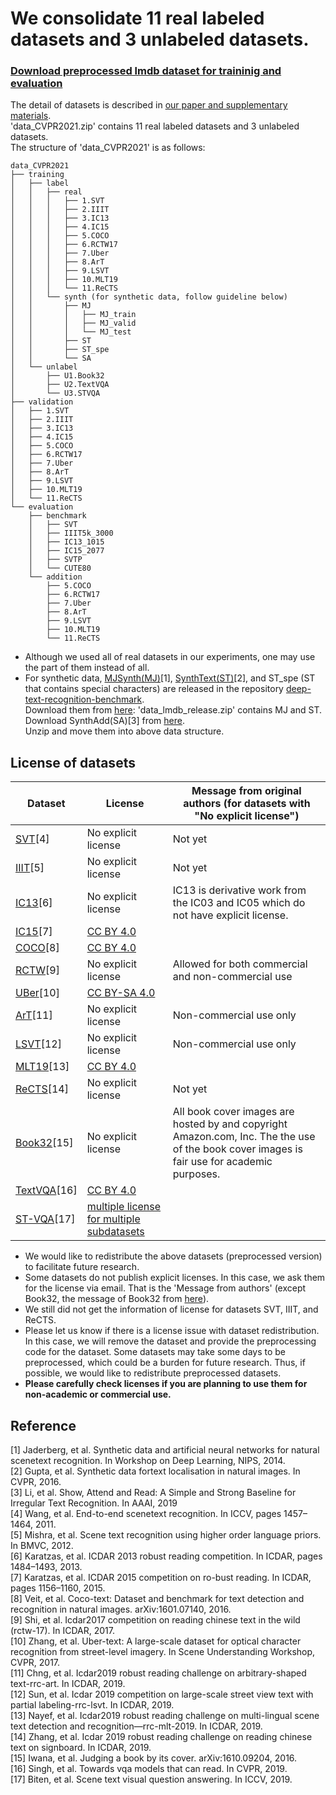 # We consolidate 11 real labeled datasets and 3 unlabeled datasets.
### [Download preprocessed lmdb dataset for traininig and evaluation](https://www.dropbox.com/sh/1s6r4slurc5ei2n/AACg6TqoDfGdKe8t40Em1fgxa?dl=0)
The detail of datasets is described in [our paper and supplementary materials](https://arxiv.org/abs/2103.04400). <br>
'data_CVPR2021.zip' contains 11 real labeled datasets and 3 unlabeled datasets. <br>
The structure of 'data_CVPR2021' is as follows:
```
data_CVPR2021
├── training
│   ├── label
│   │   ├── real
│   │   │   ├── 1.SVT
│   │   │   ├── 2.IIIT
│   │   │   ├── 3.IC13
│   │   │   ├── 4.IC15
│   │   │   ├── 5.COCO
│   │   │   ├── 6.RCTW17
│   │   │   ├── 7.Uber
│   │   │   ├── 8.ArT
│   │   │   ├── 9.LSVT
│   │   │   ├── 10.MLT19
│   │   │   └── 11.ReCTS
│   │   └── synth (for synthetic data, follow guideline below)
│   │       ├── MJ
│   │       │   ├── MJ_train
│   │       │   ├── MJ_valid
│   │       │   └── MJ_test
│   │       ├── ST
│   │       ├── ST_spe
│   │       └── SA
│   └── unlabel
│       ├── U1.Book32
│       ├── U2.TextVQA
│       └── U3.STVQA
├── validation
│   ├── 1.SVT
│   ├── 2.IIIT
│   ├── 3.IC13
│   ├── 4.IC15
│   ├── 5.COCO
│   ├── 6.RCTW17
│   ├── 7.Uber
│   ├── 8.ArT
│   ├── 9.LSVT
│   ├── 10.MLT19
│   └── 11.ReCTS
└── evaluation
    ├── benchmark
    │   ├── SVT
    │   ├── IIIT5k_3000
    │   ├── IC13_1015
    │   ├── IC15_2077
    │   ├── SVTP
    │   └── CUTE80
    └── addition
        ├── 5.COCO
        ├── 6.RCTW17
        ├── 7.Uber
        ├── 8.ArT
        ├── 9.LSVT
        ├── 10.MLT19
        └── 11.ReCTS
```
- Although we used all of real datasets in our experiments, one may use the part of them instead of all. 
- For synthetic data, [MJSynth(MJ)](http://www.robots.ox.ac.uk/~vgg/data/text/)[1], [SynthText(ST)](http://www.robots.ox.ac.uk/~vgg/data/scenetext/)[2], and ST_spe (ST that contains special characters) are released in the repository [deep-text-recognition-benchmark](https://github.com/clovaai/deep-text-recognition-benchmark). <br>
Download them from [here](https://www.dropbox.com/sh/i39abvnefllx2si/AAAbAYRvxzRp3cIE5HzqUw3ra?dl=0): 'data_lmdb_release.zip' contains MJ and ST. 
Download SynthAdd(SA)[3] from [here](https://www.dropbox.com/s/gugy8xdndwkm2cd/SA.zip?dl=0). <br>
Unzip and move them into above data structure.



## License of datasets
Dataset | License | Message from original authors (for datasets with "No explicit license")
-- | -- | -- 
[SVT](http://www.iapr-tc11.org/mediawiki/index.php/The_Street_View_Text_Dataset)[4]     | No explicit license | Not yet
[IIIT](http://cvit.iiit.ac.in/projects/SceneTextUnderstanding/IIIT5K.html)[5]    | No explicit license | Not yet
[IC13](http://rrc.cvc.uab.es/?ch=2)[6]    | No explicit license | IC13 is derivative work from the IC03 and IC05 which do not have explicit license.
[IC15](http://rrc.cvc.uab.es/?ch=4)[7]    | [CC BY 4.0](https://rrc.cvc.uab.es/?ch=4&com=downloads)
[COCO](https://vision.cornell.edu/se3/coco-text-2/)[8]    | [CC BY 4.0](https://vision.cornell.edu/se3/coco-text-2/)
[RCTW](http://rctw.vlrlab.net/dataset/)[9]    | No explicit license | Allowed for both commercial and non-commercial use
[UBer](https://s3-us-west-2.amazonaws.com/uber-common-public/ubertext/index.html)[10]   | [CC BY-SA 4.0](https://s3-us-west-2.amazonaws.com/uber-common-public/ubertext/index.html)
[ArT](https://rrc.cvc.uab.es/?ch=14)[11]    | No explicit license | Non-commercial use only
[LSVT](https://rrc.cvc.uab.es/?ch=16)[12]   | No explicit license | Non-commercial use only
[MLT19](https://rrc.cvc.uab.es/?ch=15)[13]  | [CC BY 4.0](https://rrc.cvc.uab.es/?ch=15&com=downloads)
[ReCTS](https://rrc.cvc.uab.es/?ch=12)[14]  | No explicit license | Not yet
[Book32](https://github.com/uchidalab/book-dataset/)[15] | No explicit license | All book cover images are hosted by and copyright Amazon.com, Inc. The the use of the book cover images is fair use for academic purposes.
[TextVQA](https://textvqa.org/)[16]| [CC BY 4.0](https://textvqa.org/dataset)
[ST-VQA](https://rrc.cvc.uab.es/?ch=11)[17] | [multiple license for multiple subdatasets](https://rrc.cvc.uab.es/?ch=11&com=downloads)

- We would like to redistribute the above datasets (preprocessed version) to facilitate future research.
- Some datasets do not publish explicit licenses. In this case, we ask them for the license via email. That is the 'Message from authors' (except Book32, the message of Book32 from [here](https://github.com/uchidalab/book-dataset/#disclaimer)).
- We still did not get the information of license for datasets SVT, IIIT, and ReCTS. 
- Please let us know if there is a license issue with dataset redistribution.
In this case, we will remove the dataset and provide the preprocessing code for the dataset.
Some datasets may take some days to be preprocessed, which could be a burden for future research. 
Thus, if possible, we would like to redistribute preprocessed datasets.
- **Please carefully check licenses if you are planning to use them for non-academic or commercial use.**

## Reference
[1] Jaderberg, et al. Synthetic data and artificial neural networks for natural scenetext  recognition. In Workshop on Deep Learning, NIPS, 2014. <br>
[2] Gupta, et al. Synthetic data fortext localisation in natural images. In CVPR, 2016. <br>
[3] Li, et al. Show, Attend and Read: A Simple and Strong Baseline for Irregular Text Recognition. In AAAI, 2019 <br>
[4] Wang, et al. End-to-end scenetext recognition. In ICCV, pages 1457–1464, 2011. <br>
[5] Mishra, et al. Scene text recognition using higher order language priors. In BMVC, 2012. <br>
[6] Karatzas, et al. ICDAR 2013 robust reading competition. In ICDAR, pages 1484–1493, 2013. <br>
[7] Karatzas, et al. ICDAR 2015 competition on ro-bust reading. In ICDAR, pages 1156–1160, 2015. <br>
[8] Veit, et al. Coco-text: Dataset and benchmark for text detection and recognition in natural images. arXiv:1601.07140, 2016. <br>
[9] Shi, et al. Icdar2017 competition on reading chinese text in the wild (rctw-17). In ICDAR, 2017. <br>
[10] Zhang, et al. Uber-text: A large-scale dataset for optical character recognition from street-level imagery. In Scene Understanding Workshop, CVPR, 2017. <br>
[11] Chng, et al. Icdar2019 robust reading challenge on arbitrary-shaped text-rrc-art. In ICDAR, 2019. <br>
[12] Sun, et al. Icdar 2019 competition on large-scale street view text with partial labeling-rrc-lsvt. In ICDAR, 2019. <br> 
[13] Nayef, et al. Icdar2019 robust reading challenge on multi-lingual scene text detection and recognition—rrc-mlt-2019. In ICDAR, 2019. <br>
[14] Zhang, et al. Icdar 2019 robust reading challenge on reading chinese text on signboard. In ICDAR, 2019. <br>
[15] Iwana, et al. Judging a book by its cover. arXiv:1610.09204, 2016. <br>
[16] Singh, et al. Towards vqa models that can read. In CVPR, 2019. <br>
[17] Biten, et al. Scene text visual question answering. In ICCV, 2019.
